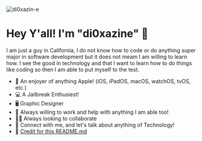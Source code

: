 ![di0xazin-e](https://user-images.githubusercontent.com/84487353/208517209-b467cc88-3e2f-4650-a3c7-a7a8db7bf65d.png)

# Hey Y'all! I'm "di0xazine" 👋

I am just a guy in California, I do not know how to code or do anything super major in software development but it does not meam I am willing to learn how. I see the good in technology and that I want to learn how to do things like coding so then I am able to put myself to the test. 

- 💙 An enjoyer of anything Apple! (iOS, iPadOS, macOS, watchOS, tvOS, etc.)
- 💻 A Jailbreak Enthusiest!
- 🖥️ Graphic Designer
- 🌱 Always willing to work and help with anything I am able too!
- 🤝🏻 Always looking to collaborate
- 💬 Connect with me, and let's talk about anything of Technology!
- 🔗 [Credit for this README.md](https://github.com/AfrazCodes/AfrazCodes)



